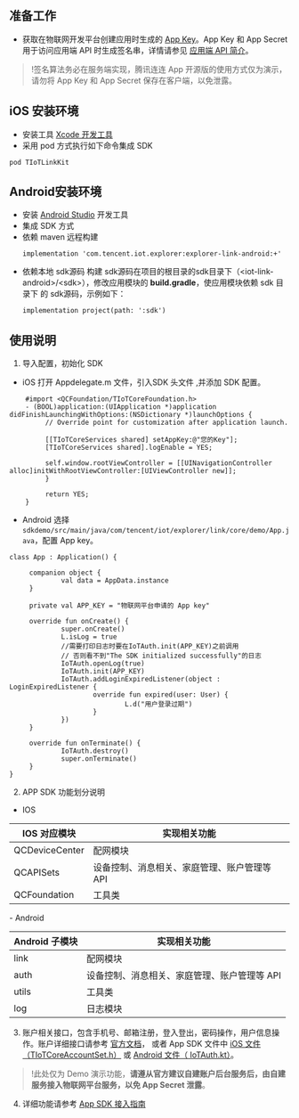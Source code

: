 
## 准备工作

- 获取在物联网开发平台创建应用时生成的 [App Key](https://cloud.tencent.com/document/product/1081/45901#.E8.8E.B7.E5.8F.96-app-key-.E5.92.8C-app-secret)。App Key 和 App Secret 用于访问应用端 API 时生成签名串，详情请参见 [应用端 API 简介](https://cloud.tencent.com/document/product/1081/40773)。
>!签名算法务必在服务端实现，腾讯连连 App 开源版的使用方式仅为演示，请勿将 App Key 和 App Secret 保存在客户端，以免泄露。

  

## iOS 安装环境

- 安装工具 [Xcode 开发工具](https://apps.apple.com/cn/app/xcode/id497799835?mt=12)
- 采用 pod 方式执行如下命令集成 SDK 
```
pod TIoTLinkKit
```

## Android安装环境
- 安装 [Android Studio](https://developer.android.google.cn/studio/) 开发工具
- 集成 SDK 方式
 -  依赖 maven 远程构建
    ``` gr
    implementation 'com.tencent.iot.explorer:explorer-link-android:+'
    ```
 - 依赖本地 sdk源码 构建
    sdk源码在项目的根目录的sdk目录下（&lt;iot-link-android&gt;/&lt;sdk&gt;），修改应用模块的 **build.gradle**，使应用模块依赖 sdk 目录下 的 sdk源码，示例如下：
    ```gr
    implementation project(path: ':sdk')
    ```

## 使用说明

1. 导入配置，初始化 SDK 
 - iOS
打开 Appdelegate.m 文件，引入SDK 头文件 ,并添加 SDK 配置。
```
    #import <QCFoundation/TIoTCoreFoundation.h>
    - (BOOL)application:(UIApplication *)application didFinishLaunchingWithOptions:(NSDictionary *)launchOptions {
         // Override point for customization after application launch.

         [[TIoTCoreServices shared] setAppKey:@"您的Key"];
         [TIoTCoreServices shared].logEnable = YES;

         self.window.rootViewController = [[UINavigationController alloc]initWithRootViewController:[UIViewController new]];
         }

         return YES;
    } 
```

 - Android
选择 `sdkdemo/src/main/java/com/tencent/iot/explorer/link/core/demo/App.java`，配置 App key。
```
class App : Application() {

     companion object {
             val data = AppData.instance
     }

     private val APP_KEY = "物联网平台申请的 App key"

     override fun onCreate() {
             super.onCreate()
             L.isLog = true
             //需要打印日志时要在IoTAuth.init(APP_KEY)之前调用
             // 否则看不到"The SDK initialized successfully"的日志
             IoTAuth.openLog(true)
             IoTAuth.init(APP_KEY)
             IoTAuth.addLoginExpiredListener(object : LoginExpiredListener {
                     override fun expired(user: User) {
                             L.d("用户登录过期")
                     }
             })
     }

     override fun onTerminate() {
             IoTAuth.destroy()
             super.onTerminate()
     }
}
 ```

2. APP SDK 功能划分说明
 
  - IOS
   <table>
<thead>
<tr><th>IOS 对应模块</th><th>实现相关功能</th></tr></thead>
<tbody><tr><td>QCDeviceCenter</td><td>配网模块</td></tr><tr><td>QCAPISets</td><td>设备控制、消息相关、家庭管理、账户管理等 API</td></tr><tr><td>QCFoundation</td><td>工具类</td></tr></tbody>
</table>
  - Android
      <table>
<thead>
<tr><th>Android 子模块</th><th>实现相关功能</th></tr></thead>
<tbody><tr><td>link</td><td>配网模块</td></tr><tr><td>auth</td><td>设备控制、消息相关、家庭管理、账户管理等 API</td></tr><tr><td>utils</td><td>工具类</td></tr><tr><td>log</td><td>日志模块</td></tr></tbody>
</table>


  
3. 账户相关接口，包含手机号、邮箱注册，登入登出，密码操作，用户信息操作。账户详细接口请参考 [官方文档](https://cloud.tencent.com/document/product/1081/40774)， 或者 App SDK 文件中 [iOS 文件 （TIoTCoreAccountSet.h）](https://github.com/tencentyun/iot-link-ios/blob/master/Source/LinkSDK/QCAPISets/Public/TIoTCoreAccountSet.h) 或 [Android 文件（ IoTAuth.kt）](https://github.com/tencentyun/iot-link-android/blob/master/sdk/src/main/java/com/tencent/iot/explorer/link/core/auth/IoTAuth.kt)。
>!此处仅为 Demo 演示功能，**请遵从官方建议自建账户后台服务后，由自建服务接入物联网平台服务，以免 App Secret 泄露**。

   

4. 详细功能请参考 [App SDK 接入指南](https://cloud.tencent.com/document/product/1081/47788)

